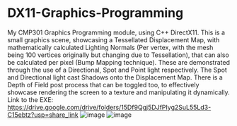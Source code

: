 # DX11-Graphics-Programming
My CMP301 Graphics Programming module, using C++ DirectX11. This is a small graphics scene, showcasing a Tessellated Displacement Map, with mathematically calculated Lighting Normals (Per vertex, with the mesh being 100 vertices originally but changing due to Tessellation), that can also be calculated per pixel (Bump Mapping technique). These are demonstrated through the use of a Directional, Spot and Point light respectively. The Spot and Directional light cast Shadows onto the Displacement Map. There is a Depth of Field post process that can be toggled too, to effectively showcase rendering the screen to a texture and manipulating it dynamically. Link to the EXE: https://drive.google.com/drive/folders/15Df9Qgj5DJfPIyg2SuL55Ld3-C15ebtz?usp=share_link
![image](https://user-images.githubusercontent.com/78039370/213821361-5cc9ca1d-2474-49ad-87a4-ff8caa419cc6.png)
![image](https://user-images.githubusercontent.com/78039370/213821440-fb325804-a647-4da5-801b-4cd64b5d793f.png)


